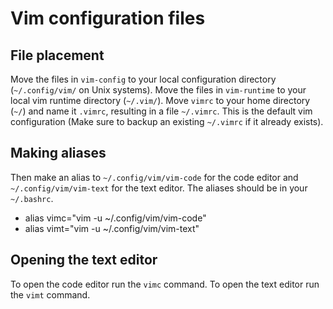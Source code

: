 # Vim configuration files

## File placement

Move the files in `vim-config` to your local configuration directory (`~/.config/vim/` on Unix systems).
Move the files in `vim-runtime` to your local vim runtime directory (`~/.vim/`).
Move `vimrc` to your home directory (`~/`) and name it `.vimrc`, resulting in a file `~/.vimrc`. This is the default vim configuration (Make sure to backup an existing `~/.vimrc` if it already exists).

## Making aliases

Then make an alias to `~/.config/vim/vim-code` for the code editor and `~/.config/vim/vim-text` for the text editor. The aliases should be in your `~/.bashrc`.

- alias vimc="vim -u ~/.config/vim/vim-code"
- alias vimt="vim -u ~/.config/vim/vim-text"

## Opening the text editor

To open the code editor run the `vimc` command.
To open the text editor run the `vimt` command.
